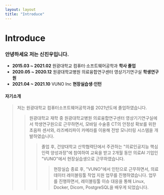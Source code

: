 ```yaml
---
layout: layout
title: "Introduce"
---
```


# Introduce
### 안녕하세요 저는 신진우입니다.
- **2015.03 ~ 2021.02** 원광대학교 컴퓨터·소프트웨어공학과 **학사 졸업**
- **2020.05 ~ 2020.12** 원광대학교병원 의료융합연구센터 영상기기연구실 **학생연구원**
- **2021.04 ~ 2021.10** VUNO Inc **현장실습생·인턴**

#### 자기소개
> 저는 원광대학교 컴퓨터소프트웨어공학과를 2021년도에 졸업하였습니다.
>> 원광대학교 재학 중 원광대학교병원 의료융합연구센터 영상기기연구실에서 학생연구원으로 근무하면서, 모바일 수술중 CT의 안정성 확보를 위한 초음파 센서와, 라즈베리파이 카메라를 이용해 전방 모니터링 시스템을 개발하였습니다.
>>> 졸업 후, 건양대학교 산학협력단에서 주관하는 "의료인공지능 핵심인력 양성과정"에 참여하여 교육을 받고 2개월 동안 의료AI 기업인 "VUNO"에서 현장실습생으로 근무하였습니다. 
>>>> 현장실습 종료 후, "VUNO"에서 인턴으로 근무하면서, 의료데이터 레이블링툴 작업 지원 업무를 진행하였습니다. 업무를 진행하면서, 레이블링툴 이슈 대응을 통해 Linux, Docker, Dicom, PostgreSQL을 배우게 되었습니다. 
